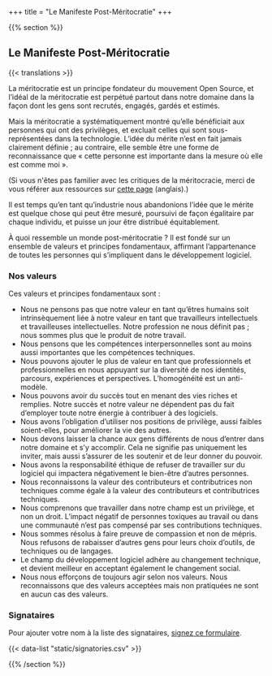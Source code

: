 +++
title = "Le Manifeste Post-Méritocratie"
+++

{{% section %}}

## Le Manifeste Post-Méritocratie

{{< translations >}}

La méritocratie est un principe fondateur du mouvement Open Source, et l’idéal de la méritocratie est perpétué partout dans notre domaine dans la façon dont les gens sont recrutés, engagés, gardés et estimés.

Mais la méritocratie a systématiquement montré qu’elle bénéficiait aux personnes qui ont des privilèges, et excluait celles qui sont sous-représentées dans la technologie. L’idée du mérite n’est en fait jamais clairement définie&nbsp;; au contraire, elle semble être une forme de reconnaissance que «&nbsp;cette personne est importante dans la mesure où elle est comme moi&nbsp;».

(Si vous n'êtes pas familier avec les critiques de la méritocracie, merci de vous référer aux ressources sur <a href="/meritocracy/">cette page</a> (anglais).)

Il est temps qu’en tant qu’industrie nous abandonions l’idée que le mérite est quelque chose qui peut être mesuré,
poursuivi de façon égalitaire par chaque individu, et puisse un jour être distribué équitablement.

À quoi ressemble un monde post-méritocratie&nbsp;? Il est fondé sur un ensemble de valeurs et principes fondamentaux, affirmant l’appartenance de toutes les personnes qui s’impliquent dans le développement logiciel.

### Nos valeurs

Ces valeurs et principes fondamentaux sont&nbsp;:

* Nous ne pensons pas que notre valeur en tant qu’êtres humains soit intrinsèquement liée à notre valeur en tant que travailleurs intellectuels et travailleuses intellectuelles. Notre profession ne nous définit pas&nbsp;; nous sommes plus que le produit de notre travail.
* Nous pensons que les compétences interpersonnelles sont au moins aussi importantes que les compétences techniques.
* Nous pouvons ajouter le plus de valeur en tant que professionnels et professionnelles en nous appuyant sur la diversité de nos identités, parcours, expériences et perspectives. L’homogénéité est un anti-modèle.
* Nous pouvons avoir du succès tout en menant des vies riches et remplies. Notre succès et notre valeur ne dépendent pas du fait d’employer toute notre énergie à contribuer à des logiciels.
* Nous avons l’obligation d’utiliser nos positions de privilège, aussi faibles soient-elles, pour améliorer la vie des autres.
* Nous devons laisser la chance aux gens différents de nous d’entrer dans notre domaine et s’y accomplir. Cela ne signifie pas uniquement les inviter, mais aussi s’assurer de les soutenir et de leur donner du pouvoir.
* Nous avons la responsabilité éthique de refuser de travailler sur du logiciel qui impactera négativement le bien-être d’autres personnes.
* Nous reconnaissons la valeur des contributeurs et contributrices non techniques comme égale à la valeur des contributeurs et contributrices techniques.
* Nous comprenons que travailler dans notre champ est un privilège, et non un droit. L’impact négatif de personnes toxiques au travail ou dans une communauté n’est pas compensé par ses contributions techniques.
* Nous sommes résolus à faire preuve de compassion et non de mépris. Nous refusons de rabaisser d’autres gens pour leurs choix d’outils, de techniques ou de langages.
* Le champ du développement logiciel adhère au changement technique, et devient meilleur en acceptant également le changement social.
* Nous nous efforçons de toujours agir selon nos valeurs. Nous reconnaissons que des valeurs acceptées mais non pratiquées ne sont en aucun cas des valeurs.

### Signataires

<p class="callout">
  Pour ajouter votre nom à la liste des signataires, <a href="https://goo.gl/forms/9JT45K1iuKcBSPFj2">signez ce formulaire</a>.
</p>

{{< data-list "static/signatories.csv" >}}

{{% /section %}}
